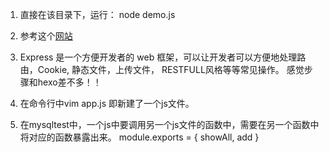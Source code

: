 1. 直接在该目录下，运行：
node demo.js

2. 参考这个[网站](http://how2j.cn/k/nodejs/nodejs-express-start/1766.html)

3. Express 是一个方便开发者的 web 框架，可以让开发者可以方便地处理路由，Cookie, 静态文件，上传文件， RESTFULL风格等等常见操作。 
感觉步骤和hexo差不多！！

4. 在命令行中vim app.js 即新建了一个js文件。

5. 在mysqltest中，一个js中要调用另一个js文件的函数中，需要在另一个函数中将对应的函数暴露出来。
module.exports = {
 showAll,
 add
}